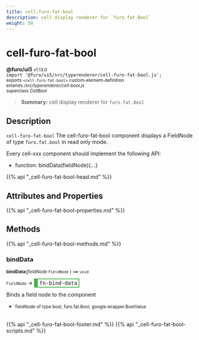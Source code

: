 ```yaml
---
title: cell-furo-fat-bool
description: cell display renderer for `furo.fat.Bool`
weight: 50
---
```


# cell-furo-fat-bool
**@furo/ui5** <small>v1.13.0</small>
<br>`import '@furo/ui5/src/typerenderer/cell-furo-fat-bool.js';`<small>
<br>exports `<cell-furo-fat-bool>` custom-element-definition
<br>extends */src/typerenderer/cell-bool.js*
<br>superclass *CellBool*</small>

> **Summary:** cell display renderer for `furo.fat.Bool`

## Description

`cell-furo-fat-bool`
The cell-furo-fat-bool component displays a FieldNode of type `furo.fat.bool` in read only mode.

Every cell-xxx component should implement the following API:
- function: bindData(fieldNode){...}

{{% api "_cell-furo-fat-bool-head.md" %}}

## Attributes and Properties
{{% api "_cell-furo-fat-bool-properties.md" %}}





## Methods
{{% api "_cell-furo-fat-bool-methods.md" %}}



### **bindData**
<small>**bindData**(*fieldNode* `FieldNode` ) ⟹ `void`</small>

<small>`FieldNode` </small> →
<span  style="border-width:2px 2px 2px 10px; border-style: solid;border-color:  rgb(76, 175, 80);font-family:monospace; padding:2px 4px;">fn-bind-data</span>

Binds a field node to the component

- <small>fieldNode of type bool, furo.fat.Bool, google.wrapper.BoolValue</small>
<br><br>




{{% api "_cell-furo-fat-bool-footer.md" %}}
{{% api "_cell-furo-fat-bool-scripts.md" %}}
